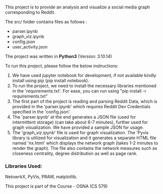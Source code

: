 This project is to provide an analysis and visualize a social media graph corresponding to Reddit.

The src/ folder contains files as follows :
 - parser.ipynb 
 - graph_viz.ipynb
 - config.json
 - user_activity.json

The project was written in **Python3** (Version: 3.10.14)

To run this project, please follow the below instructions:

   1. We have used jupyter notebook for development, if not available kindly install using pip (pip install notebook).
   2. To run the project, we need to install the necessary libraries mentioned in the 'requirements.txt'. For ease, you can run using "pip install -r requirements.txt"
   3. The first part of the project is reading and parsing Reddit Data, which is provided in the 'parser.ipynb' which requires Reddit Dev Credentials specified in the 'config.json'.
   4. The 'parser.ipynb' at the end generates a JSON file (used for intermittent storage) (can take about 6-7 minutes), further used for graph visualization. We have provided a sample JSON for usage.
   5. The 'graph_viz.ipynb' file is used for graph visualization. The 'Pyvis library is utilized for visualization and it generates a separate HTML file named 'nx.html' which displays the network graph (takes 1-2 minutes to render the graph). The file also contains the network measures such as closeness centrality, degree distribution as well as page rank.

### Libraries Used:
NetowrkX, PyVis, PRAW, matplotlib.

This project is part of the Course - OSNA (CS 579)
    
